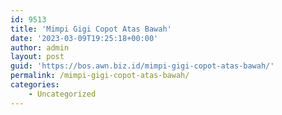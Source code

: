 ```yaml
---
id: 9513
title: 'Mimpi Gigi Copot Atas Bawah'
date: '2023-03-09T19:25:18+00:00'
author: admin
layout: post
guid: 'https://bos.awn.biz.id/mimpi-gigi-copot-atas-bawah/'
permalink: /mimpi-gigi-copot-atas-bawah/
categories:
    - Uncategorized
---
```


